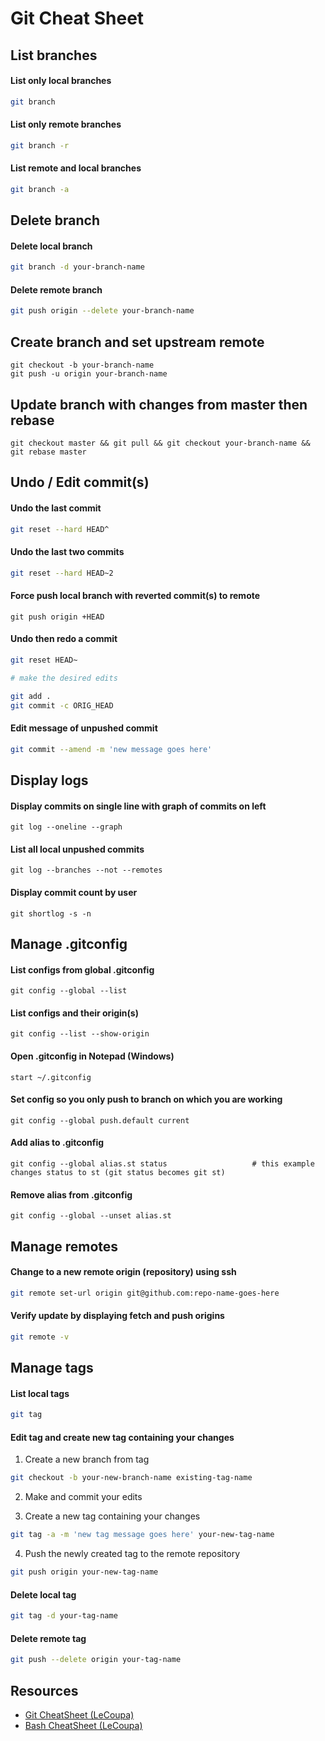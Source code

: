 # Git Cheat Sheet

## List branches

#### List only local branches

```bash
git branch
```

#### List only remote branches

```bash
git branch -r
```

#### List remote and local branches

```bash
git branch -a
```
## Delete branch

#### Delete local branch

```bash
git branch -d your-branch-name
```

#### Delete remote branch

```bash
git push origin --delete your-branch-name
```

## Create branch and set upstream remote

```
git checkout -b your-branch-name
git push -u origin your-branch-name
```

## Update branch with changes from master then rebase

```
git checkout master && git pull && git checkout your-branch-name && git rebase master
```

## Undo / Edit commit(s)

#### Undo the last commit

```bash
git reset --hard HEAD^
```

#### Undo the last two commits

```bash
git reset --hard HEAD~2
```

#### Force push local branch with reverted commit(s) to remote

```
git push origin +HEAD
```

#### Undo then redo a commit

```bash
git reset HEAD~

# make the desired edits

git add .
git commit -c ORIG_HEAD
```

#### Edit message of unpushed commit

```bash
git commit --amend -m 'new message goes here'
```

## Display logs

#### Display commits on single line with graph of commits on left

```
git log --oneline --graph
```

#### List all local unpushed commits

```
git log --branches --not --remotes
```

#### Display commit count by user

```
git shortlog -s -n
```

## Manage .gitconfig

#### List configs from global .gitconfig

```
git config --global --list
```

#### List configs and their origin(s)

```
git config --list --show-origin
```

#### Open .gitconfig in Notepad (Windows)

```
start ~/.gitconfig
```

#### Set config so you only push to branch on which you are working

```
git config --global push.default current
```

#### Add alias to .gitconfig

```
git config --global alias.st status                   # this example changes status to st (git status becomes git st)
```

#### Remove alias from .gitconfig

```
git config --global --unset alias.st
```

## Manage remotes

#### Change to a new remote origin (repository) using ssh

```bash
git remote set-url origin git@github.com:repo-name-goes-here
```

#### Verify update by displaying fetch and push origins

```bash
git remote -v
```

## Manage tags

#### List local tags

```bash
git tag
```

#### Edit tag and create new tag containing your changes

1. Create a new branch from tag

```bash
git checkout -b your-new-branch-name existing-tag-name
```

2. Make and commit your edits

3. Create a new tag containing your changes

```bash
git tag -a -m 'new tag message goes here' your-new-tag-name
```

4. Push the newly created tag to the remote repository

```bash
git push origin your-new-tag-name
```

#### Delete local tag

```bash
git tag -d your-tag-name
```

#### Delete remote tag

```bash
git push --delete origin your-tag-name
```

## Resources

- [Git CheatSheet (LeCoupa)](https://github.com/LeCoupa/awesome-cheatsheets/blob/master/tools/git.sh)
- [Bash CheatSheet (LeCoupa)](https://github.com/LeCoupa/awesome-cheatsheets/blob/master/languages/bash.sh)


